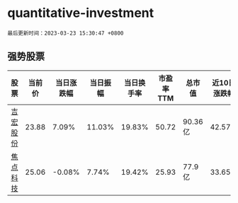 # quantitative-investment

`最后更新时间：2023-03-23 15:30:47 +0800`

## 强势股票

|股票|当前价|当日涨跌幅|当日振幅|当日换手率|市盈率TTM|总市值|近10日涨跌幅|
|----|----|----|----|----|----|----|----|
|[吉宏股份](https://xueqiu.com/S/SZ002803)|23.88|7.09%|11.03%|19.83%|50.72|90.36亿|42.57%|
|[焦点科技](https://xueqiu.com/S/SZ002315)|25.06|-0.08%|7.74%|19.42%|25.93|77.9亿|33.65%|
